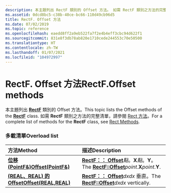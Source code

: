 ```yaml
---
description: 本主題列出 RectF 類別的 Offset 方法。 如需 RectF 類別之方法的完整清單，請參閱 Rect 方法。
ms.assetid: 0dcd8bc5-c38b-40ce-bc66-110d49cb96d5
title: RectF. Offset 方法
ms.date: 07/02/2019
ms.topic: reference
ms.openlocfilehash: eaedd8ff2a9eb522fa7f2e4b4eff3cbc94d622f1
ms.sourcegitcommit: 831e8f3db78ab820e1710cede244553c70e50500
ms.translationtype: HT
ms.contentlocale: zh-TW
ms.lasthandoff: 01/07/2021
ms.locfileid: "104972997"
---
```

# <a name="rectfoffset-methods"></a><span data-ttu-id="25b65-104">RectF. Offset 方法</span><span class="sxs-lookup"><span data-stu-id="25b65-104">RectF.Offset methods</span></span>

<span data-ttu-id="25b65-105">本主題列出 [**RectF**](/windows/win32/api/gdiplustypes/nl-gdiplustypes-rectf) 類別的 Offset 方法。</span><span class="sxs-lookup"><span data-stu-id="25b65-105">This topic lists the Offset methods of the [**RectF**](/windows/win32/api/gdiplustypes/nl-gdiplustypes-rectf) class.</span></span> <span data-ttu-id="25b65-106">如需 **RectF** 類別之方法的完整清單，請參閱 [Rect 方法](-gdiplus-class-rect-methods.md)。</span><span class="sxs-lookup"><span data-stu-id="25b65-106">For a complete list of methods for the **RectF** class, see [Rect Methods](-gdiplus-class-rect-methods.md).</span></span>

### <a name="overload-list"></a><span data-ttu-id="25b65-107">多載清單</span><span class="sxs-lookup"><span data-stu-id="25b65-107">Overload list</span></span>



| <span data-ttu-id="25b65-108">方法</span><span class="sxs-lookup"><span data-stu-id="25b65-108">Method</span></span>                                                          | <span data-ttu-id="25b65-109">描述</span><span class="sxs-lookup"><span data-stu-id="25b65-109">Description</span></span>                                                                                           |
|:----------------------------------------------------------------|:------------------------------------------------------------------------------------------------------|
| <span data-ttu-id="25b65-110">[**位移 (PointF&)**](/previous-versions//ms534948(v=vs.85))</span><span class="sxs-lookup"><span data-stu-id="25b65-110">[**Offset(PointF&)**](/previous-versions//ms534948(v=vs.85))</span></span>   | <span data-ttu-id="25b65-111">[**RectF：： Offset**](/previous-versions//ms534948(v=vs.85))*點*。**X**_點_。**Y**。</span><span class="sxs-lookup"><span data-stu-id="25b65-111">The [**RectF::Offset**](/previous-versions//ms534948(v=vs.85))*point*.**X**_point_.**Y**.</span></span><br/> |
| <span data-ttu-id="25b65-112">[**(REAL、REAL) 的 Offset**](/windows/win32/api/gdiplustypes/nf-gdiplustypes-rectf-offset(inreal_inreal))</span><span class="sxs-lookup"><span data-stu-id="25b65-112">[**Offset(REAL,REAL)**](/windows/win32/api/gdiplustypes/nf-gdiplustypes-rectf-offset(inreal_inreal))</span></span> | <span data-ttu-id="25b65-113">[**RectF：： Offset**](/windows/win32/api/gdiplustypes/nf-gdiplustypes-rectf-offset(inreal_inreal))*dxdx* 垂直。</span><span class="sxs-lookup"><span data-stu-id="25b65-113">The [**RectF::Offset**](/windows/win32/api/gdiplustypes/nf-gdiplustypes-rectf-offset(inreal_inreal))*dxdx* vertically.</span></span><br/>          |



 

 
